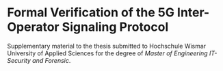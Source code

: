 # Formal Verification of the 5G Inter-Operator Signaling Protocol

Supplementary material to the thesis submitted to Hochschule Wismar University of Applied Sciences for the degree of *Master of Engineering IT-Security and Forensic*.